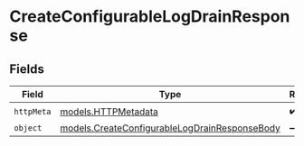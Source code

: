 # CreateConfigurableLogDrainResponse


## Fields

| Field                                                                                                | Type                                                                                                 | Required                                                                                             | Description                                                                                          |
| ---------------------------------------------------------------------------------------------------- | ---------------------------------------------------------------------------------------------------- | ---------------------------------------------------------------------------------------------------- | ---------------------------------------------------------------------------------------------------- |
| `httpMeta`                                                                                           | [models.HTTPMetadata](../models/httpmetadata.md)                                                     | :heavy_check_mark:                                                                                   | N/A                                                                                                  |
| `object`                                                                                             | [models.CreateConfigurableLogDrainResponseBody](../models/createconfigurablelogdrainresponsebody.md) | :heavy_minus_sign:                                                                                   | N/A                                                                                                  |